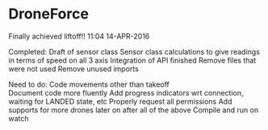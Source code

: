 # DroneForce

Finally achieved liftoff!! 11:04 14-APR-2016

Completed:
Draft of sensor class
Sensor class calculations to give readings in terms of speed on all 3 axis
Integration of API finished
Remove files that were not used
Remove unused imports

Need to do:
Code movements other than takeoff	
Document code more fluently
Add progress indicators wrt connection, waiting for LANDED state, etc 
Properly request all permissions
Add supports for more drones later on after all of the above
Compile and run on watch
